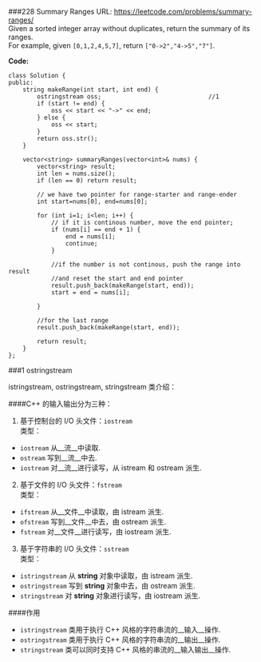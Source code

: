###228 Summary Ranges
URL: https://leetcode.com/problems/summary-ranges/</br>
Given a sorted integer array without duplicates, return the summary of its ranges.</br>
For example, given `[0,1,2,4,5,7]`, return `["0->2","4->5","7"]`.

__Code:__

	class Solution {
	public:
	    string makeRange(int start, int end) {
	        ostringstream oss;								//1
	        if (start != end) {
	            oss << start << "->" << end;
	        } else {
	            oss << start;
	        }
	        return oss.str();
	    }
	    
	    vector<string> summaryRanges(vector<int>& nums) {
	        vector<string> result;
	        int len = nums.size();
	        if (len == 0) return result;
	        
	        // we have two pointer for range-starter and range-ender
	        int start=nums[0], end=nums[0];

	        for (int i=1; i<len; i++) {
	            // if it is continous number, move the end pointer;
	            if (nums[i] == end + 1) {
	                end = nums[i];
	                continue;
	            }
	            
	            //if the number is not continous, push the range into result
	            //and reset the start and end pointer
	            result.push_back(makeRange(start, end));
	            start = end = nums[i];
	        
	        }
	        
	        //for the last range
	        result.push_back(makeRange(start, end)); 
	        
	        return result;
	    }
	};

###1 ostringstream

istringstream, ostringstream, stringstream 类介绍：

####C++ 的输入输出分为三种：

1. 基于控制台的 I/O
头文件：`iostream`</br>
类型：

- `iostream` 	从__流__中读取.
- `ostream` 	写到__流__中去.
- `iostream` 	对__流__进行读写，从 istream 和 ostream 派生.

2. 基于文件的 I/O
头文件：`fstream`</br>
类型：

- `ifstream` 	从__文件__中读取，由 istream 派生.
- `ofstream`	写到__文件__中去，由 ostream 派生.
- `fstream` 	对__文件__进行读写，由 iostream 派生.

3. 基于字符串的 I/O
头文件：`sstream`</br>
类型：

- `istringstream`	从 __string__ 对象中读取，由 istream 派生.
- `ostringstream`	写到 __string__ 对象中去，由 ostream 派生.
- `stringstream`	对 __string__ 对象进行读写，由 iostream 派生.

####作用

- `istringstream` 类用于执行 C++ 风格的字符串流的__输入__操作.
- `ostringstream` 类用于执行 C++ 风格的字符串流的__输出__操作.
- `stringstream` 类可以同时支持 C++ 风格的串流的__输入输出__操作.